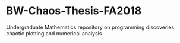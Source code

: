 # BW-Chaos-Thesis-FA2018
Undergraduate Mathematics repository on programming discoveries chaotic plotting and numerical analysis
